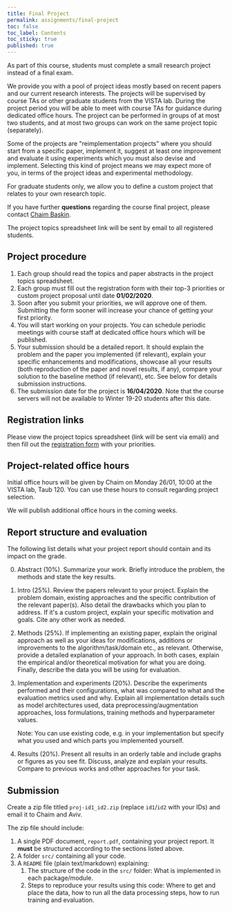 ```yaml
---
title: Final Project
permalink: assignments/final-project
toc: false
toc_label: Contents
toc_sticky: true
published: true
---
```


As part of this course, students must complete a small research project instead
of a final exam.

We provide you with a pool of project ideas mostly based on recent papers and
our current research interests.  The projects will be supervised by course TAs
or other graduate students from the VISTA lab.  During the project
period you will be able to meet with course TAs for guidance during dedicated
office hours.  The project can be performed in groups of at most two students,
and at most two groups can work on the same project topic (separately).

Some of the projects are "reimplementation projects" where you should start from
a specific paper, implement it, suggest at least one improvement and evaluate it
using experiments which you must also devise and implement.  Selecting this kind
of project means we may expect more of you, in terms of the project ideas and
experimental methodology.

For graduate students only, we allow you to define a custom project that relates
to your own research topic.

If you have further **questions** regarding the course final project, please
contact [Chaim Baskin](mailto:chaimbaskin@cs.technion.ac.il).

The project topics spreadsheet link will be sent by email to all registered
students.

## Project procedure

1. Each group should read the topics and paper abstracts in the project topics spreadsheet.
1. Each group must fill out the registration form with their top-3 priorities
   or custom project proposal until date **01/02/2020**.
1. Soon after you submit your priorities, we will approve one of
   them. Submitting the form sooner will increase your chance of getting your
   first priority.
1. You will start working on your projects.
   You can schedule periodic meetings with course staff at dedicated office
   hours which will be published.
1. Your submission should be a detailed report. It should explain the problem
   and the paper you implemented (if relevant), explain your specific
   enhancements and modifications, showcase all your results (both reproduction
   of the paper and novel results, if any), compare your solution to the
   baseline method (if relevant), etc. See below for details submission
   instructions.
1. The submission date for the project is **16/04/2020**.
   Note that the course servers will not be available to Winter 19-20 students after this date.

## Registration links

Please view the project topics spreadsheet (link will be sent via emali)
and then fill out the [registration form](https://forms.gle/8rYUFWspfkeX3dBKA) with your priorities.


## Project-related office hours

Initial office hours will be given by Chaim on Monday 26/01, 10:00 at the VISTA
lab, Taub 120.
You can use these hours to consult regarding project selection.

We will publish additional office hours in the coming weeks.

## Report structure and evaluation

The following list details what your project report should contain and its
impact on the grade.

0. Abstract (10%). Summarize your work. Briefly introduce the problem, the
   methods and state the key results.

1. Intro (25%). Review the papers relevant to your project. Explain the
   problem domain, existing approaches and the specific contribution of the
   relevant paper(s). Also detail the drawbacks which you plan to address.
   If it's a custom project, explain your specific motivation and goals.
   Cite any other work as needed.

2. Methods (25%).  If implementing an existing paper,
   explain the original approach as well as your ideas for modifications,
   additions or improvements to the algorithm/task/domain etc., as relevant.
   Otherwise, provide a detailed explanation of your approach.
   In both cases, explain the empirical and/or theoretical motivation for what
   you are doing.
   Finally, describe the data you will be using for evaluation.

3. Implementation and experiments (20%). 
   Describe the experiments performed and their configurations, what was
   compared to what and the evaluation metrics used and why.
   Explain all implementation details such as model architectures used, data
   preprocessing/augmentation approaches, loss formulations, training methods
   and hyperparameter values.

   Note: You can use existing code, e.g. in your implementation but specify what
   you used and which parts you implemented yourself.

4. Results (20%). Present all results in an orderly table and include graphs or
   figures as you see fit.
   Discuss, analyze and explain your results.
   Compare to previous works and other approaches for your task.


## Submission

Create a zip file titled `proj-id1_id2.zip` (replace `id1`/`id2` with your
IDs) and email it to Chaim and Aviv.

The zip file should include:
1. A single PDF document, `report.pdf`, containing your project report.
   It **must** be structured according to the sections listed above.
2. A folder `src/` containing all your code.
3. A `README` file (plain text/markdown) explaining:
    1. The structure of the code in the `src/` folder: What is implemented in
       each package/module.
    2. Steps to reproduce your results using this code: Where to get and place
       the data, how to run all the data processing steps, how to run training
       and evaluation.


